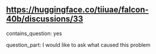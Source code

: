 ## https://huggingface.co/tiiuae/falcon-40b/discussions/33

contains_question: yes

question_part: I would like to ask what caused this problem